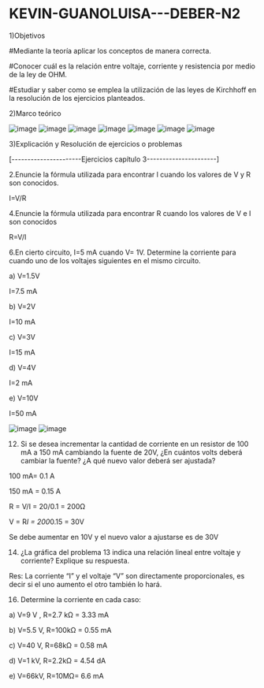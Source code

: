 # KEVIN-GUANOLUISA---DEBER-N2
1)Objetivos 

#Mediante la teoría aplicar los conceptos de manera correcta.

#Conocer cuál es la relación entre voltaje, corriente y resistencia por medio de la ley de OHM.

#Estudiar y saber como se emplea la utilización de las leyes de Kirchhoff en la resolución de los ejercicios planteados.

2)Marco teórico

![image](https://user-images.githubusercontent.com/104913700/202566639-c3200e2f-7654-485e-970f-17c8252407bc.png)
![image](https://user-images.githubusercontent.com/104913700/202566676-2545e700-a610-47cb-99de-0cefd3d63bce.png)
![image](https://user-images.githubusercontent.com/104913700/202566700-bde90b93-3a4e-4783-b8be-450b939f687b.png)
![image](https://user-images.githubusercontent.com/104913700/202566718-8585b3cc-73f9-4fe1-8784-d57d95262af0.png)
![image](https://user-images.githubusercontent.com/104913700/202566741-66a3d0c7-a134-4bfe-87a7-119a8fb11a08.png)
![image](https://user-images.githubusercontent.com/104913700/202566753-413a8303-977b-40a8-ba73-ab54401f30e0.png)
![image](https://user-images.githubusercontent.com/104913700/202566766-e0ad874f-2967-44c7-a598-7daee327906e.png)

3)Explicación y Resolución de ejercicios o problemas

[----------------------Ejercicios capítulo 3----------------------]

2.Enuncie la fórmula utilizada para encontrar l cuando los valores de V y R son conocidos.

I=V/R

4.Enuncie la fórmula utilizada para encontrar R cuando los valores de V e I son conocidos 

R=V/I

6.En cierto circuito, I=5 mA cuando V= 1V. Determine la corriente para cuando uno de los voltajes siguientes en el mismo circuito.  

a) V=1.5V

I=7.5 mA

b) V=2V

I=10 mA

c) V=3V

I=15 mA

d) V=4V

I=2 mA

e) V=10V

I=50 mA

![image](https://user-images.githubusercontent.com/104913700/202568042-7b9fbd4d-f0fd-4000-89c2-16107af63320.png)
![image](https://user-images.githubusercontent.com/104913700/202568069-7b97f7c4-95a8-4397-b277-179e210fac79.png)

12. Si se desea incrementar la cantidad de corriente en un resistor de 100 mA a 150 mA cambiando la fuente de 20V, ¿En cuántos volts deberá cambiar la fuente? ¿A qué nuevo valor deberá ser ajustada?  

100 mA= 0.1 A

150 mA = 0.15 A

R = V/I = 20/0.1 = 200Ω

V = R*I = 200*0.15 = 30V

Se debe aumentar en 10V y el nuevo valor a ajustarse es de 30V

14. ¿La gráfica del problema 13 indica una relación lineal entre voltaje y corriente? Explique su respuesta.

Res: La corriente “I” y el voltaje “V” son directamente proporcionales, es decir si el uno aumento el otro también lo hará.

16. Determine la corriente en cada caso:

a) V=9 V , R=2.7 kΩ = 3.33 mA

b) V=5.5 V, R=100kΩ = 0.55 mA

c) V=40 V, R=68kΩ = 0.58 mA

d) V=1 kV, R=2.2kΩ = 4.54 dA

e) V=66kV, R=10MΩ= 6.6 mA

